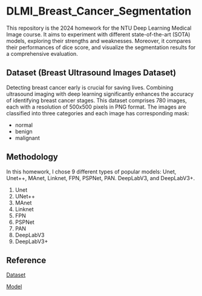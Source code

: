 # DLMI_Breast_Cancer_Segmentation
This repository is the 2024 homework for the NTU Deep Learning Medical Image course.
It aims to experiment with different state-of-the-art (SOTA) models, exploring their strengths and weaknesses.  Moreover, it compares their performances of dice score, and visualize the segmentation results for a comprehensive evaluation.
## Dataset (Breast Ultrasound Images Dataset)
Detecting breast cancer early is crucial for saving lives. Combining ultrasound imaging with deep learning significantly enhances the accuracy of identifying breast cancer stages. 
This dataset comprises 780 images, each with a resolution of 500x500 pixels in PNG format. The images are classified into three categories and each image has corresponding mask: 

- normal
- benign
- malignant
## Methodology
In this homework, I chose 9 different types of popular models: Unet, Unet++, MAnet, Linknet, FPN, PSPNet, PAN. DeepLabV3, and DeepLabV3+.
1. Unet
2. UNet++
3. MAnet
4. Linknet
5. FPN
6. PSPNet
7. PAN
8. DeepLabV3
9. DeepLabV3+
## Reference

[Dataset](https://www.kaggle.com/datasets/aryashah2k/breast-ultrasound-images-dataset/data)

[Model](https://github.com/qubvel/segmentation_models.pytorch)
